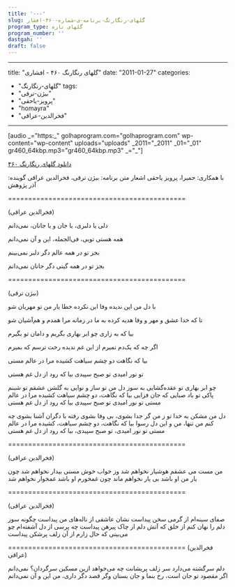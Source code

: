```yaml
---
title: '---'
slug: گلهای-رنگارنگ-برنامه-ی-شماره-۴۶۰-افشار
program_type: گلهای تازه
program_number: ''
dastgah: ''
draft: false
---
```


---
title: "گلهای رنگارنگ ۴۶۰ - افشاری"
date: "2011-01-27"
categories: 
  - "گلهای-رنگارنگ"
tags: 
  - "بیژن-ترقی"
  - "پرویز-یاحقی"
  - "homayra"
  - "فخرالدین-عراقی"
---

\[audio \_="https:\_" golhaprogram.com="golhaprogram.com" wp-content="wp-content" uploads="uploads" \_2011="\_2011" \_01="\_01" gr460\_64kbp.mp3="gr460\_64kbp.mp3" \_="\_"\]

[دانلود گلهای رنگارنگ ۴۶۰](https://golhaprogram.com//wp-content/uploads/2011/01/gr460_64kbp.mp3)

با همکاری: حمیرا، پرویز یاحقی اشعار متن برنامه: بیژن ترقی، فخرالدین عراقی گوینده:‌ آذر پژوهش

\============================================

(فخرالدین عراقی)

دلی یا دلبری، یا جان و یا جانان، نمی‌دانم

همه هستی تویی، فی‌الجمله، این و آن نمی‌دانم

بجز تو در همه عالم دگر دلبر نمی‌بینم

بجز تو در همه گیتی دگر جانان نمی‌دانم

\============================================

(بیژن ترقی)

با دل من این ندیده وفا این نکرده خطا یار من تو مهربان شو

تا که خدا عشق و مهر و وفا هدیه کرده به ما در زمانه مرا همدم و هم‌آشیان شو

بیا که به زاری چو ابر بهاری بگریم و دامان تو بگیرم

اگر چه که یک‌دم نمیرم از این غم ندیده رخت ترسم که بمیرم

بیا که نگاهت دو چشم سیاهت کشیده مرا در عالم مستی

تو نور امیدی تو صبح سپیدی بیا که رود از دل غم هستی

چو ابر بهاری تو عقده‌گشایی به سوز دل من تو ساز و نوایی به گلشن عشقم تو شبنم پاکی تو باد صبایی که جان فزایی بیا که نگاهت، دو چشم سیاهت کشیده مرا در عالم مستی تو نور امیدی تو صبح سپیدی بیا که رود از دل غم هستی

دل من مشکن به خدا تو ز من گر جدا بشوی، بی وفا بشوی رفته با دگران آشنا بشوی چه کنم من تنها، من و این دل رسوا بیا که نگاهت، دو چشم سیاهت، کشیده مرا در عالم مستی تو نور امیدی، تو صبح سپیدی، بیا که رود از دل غم هستی

\============================================

(فخرالدین عراقی)

من مست می عشقم هوشیار نخواهم شد وز خواب خوش مستی بیدار نخواهم شد چون یار من او باشد بی یار نخواهم ماند چون غمخورم او باشد غمخوار نخواهم شد

\============================================

(فخرالدین عراقی)

صفای سینه‌ام از گرمی سخن پیداست نشان عاشقی از ناله‌های من پیداست چگونه سوز دلم را نهان کنم از خلق که آتش دلم از چاک پیرهن پیداست چه پرسی از دل آشفته‌ام چو می‌بینی که حال زارم از آن زلف پرشکن پیداست

\============================================ (فخرالدین عراقی)

دلم سرگشته می‌دارد سر زلف پریشانت چه می‌خواهد ازین مسکین سرگردان؟ نمی‌دانم اگر مقصود تو جان است، رخ بنما و جان بستان وگر قصد دگر داری، من این و آن نمی‌دانم
